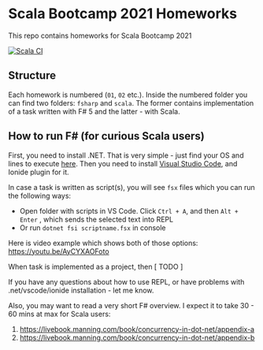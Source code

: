 # Scala Bootcamp 2021 Homeworks

This repo contains homeworks for Scala Bootcamp 2021

[![Scala CI](https://github.com/pintset/scala-bootcamp-homeworks/actions/workflows/bootcamp.yml/badge.svg)](https://github.com/pintset/scala-bootcamp-homeworks/actions/workflows/bootcamp.yml)

## Structure

Each homework is numbered (`01`, `02` etc.). Inside the numbered folder you can find two folders: `fsharp` and `scala`. The former contains implementation of a task written with F# 5 and the latter - with Scala.

## How to run F# (for curious Scala users)

First, you need to install .NET. That is very simple - just find your OS and lines to execute [here](https://docs.microsoft.com/en-us/dotnet/core/install/). Then you need to install [Visual Studio Code](https://code.visualstudio.com/), and Ionide plugin for it.

In case a task is written as script(s), you will see `fsx` files which you can run the following ways:

- Open folder with scripts in VS Code. Click `Ctrl + A`, and then `Alt + Enter` , which sends the selected text into REPL
- Or run `dotnet fsi scriptname.fsx` in console

Here is video example which shows both of those options: https://youtu.be/AyCYXAOFoto

When task is implemented as a project, then [ TODO ]

If you have any questions about how to use REPL, or have problems with .net/vscode/ionide installation - let me know.

Also, you may want to read a very short F# overview. I expect it to take 30 - 60 mins at max for Scala users:

1. https://livebook.manning.com/book/concurrency-in-dot-net/appendix-a
2. https://livebook.manning.com/book/concurrency-in-dot-net/appendix-b

